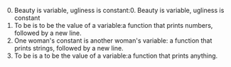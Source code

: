 0. Beauty is variable, ugliness is constant:0. Beauty is variable, ugliness is constant
1. To be is to be the value of a variable:a function that prints numbers, followed by a new line.
2. One woman's constant is another woman's variable: a function that prints strings, followed by a new line.
3. To be is a to be the value of a variable:a function that prints anything.
